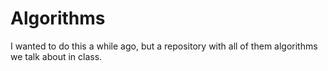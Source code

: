 Algorithms
==========

I wanted to do this a while ago, but a repository with all of them algorithms we talk about in class. 